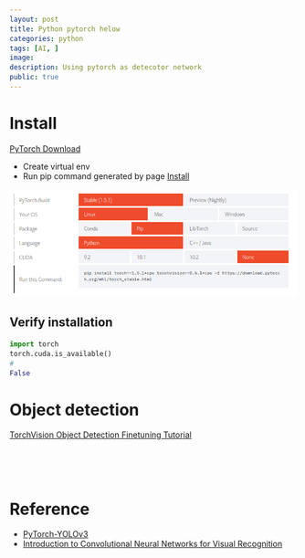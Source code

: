 ```yaml
---
layout: post
title: Python pytorch helow
categories: python
tags: [AI, ]
image: 
description: Using pytorch as detecotor network
public: true
---
```


# Install
[PyTorch Download](https://pytorch.org/get-started/locally/)

- Create virtual env
- Run pip command generated by page [Install](https://pytorch.org/get-started/locally/)
  
![](/images/2020-06-27-10-15-07.png)

## Verify installation
```python
import torch
torch.cuda.is_available()
#
False
```

# Object detection
[TorchVision Object Detection Finetuning Tutorial](https://pytorch.org/tutorials/)

&nbsp;  
&nbsp;  
&nbsp;  
# Reference 
- [PyTorch-YOLOv3](https://github.com/eriklindernoren/PyTorch-YOLOv3)
- [Introduction to Convolutional Neural Networks for Visual Recognition](https://www.youtube.com/watch?v=vT1JzLTH4G4&list=PL3FW7Lu3i5JvHM8ljYj-zLfQRF3EO8sYv)